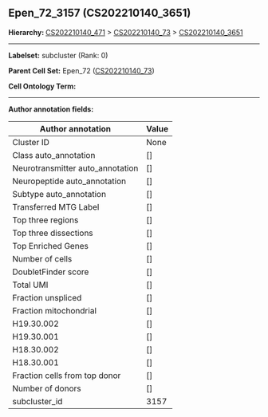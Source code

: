 ## Epen_72_3157 (CS202210140_3651)
<b>Hierarchy: </b>
[CS202210140_471](https://purl.brain-bican.org/taxonomy/CS202210140#CS202210140_471) >
[CS202210140_73](https://purl.brain-bican.org/taxonomy/CS202210140#CS202210140_73) >
[CS202210140_3651](https://purl.brain-bican.org/taxonomy/CS202210140#CS202210140_3651)

---


**Labelset:** subcluster (Rank: 0)

**Parent Cell Set:** Epen_72 ([CS202210140_73](https://purl.brain-bican.org/taxonomy/CS202210140#CS202210140_73))



**Cell Ontology Term:** 

[MARKER GENES.]: #


---

[TRANSFERRED ANNOTATIONS.]: #


[AUTHOR ANNOTATION FIELDS.]: #


**Author annotation fields:**

| Author annotation | Value |
|-------------------|-------|
|Cluster ID|None|
|Class auto_annotation|[]|
|Neurotransmitter auto_annotation|[]|
|Neuropeptide auto_annotation|[]|
|Subtype auto_annotation|[]|
|Transferred MTG Label|[]|
|Top three regions|[]|
|Top three dissections|[]|
|Top Enriched Genes|[]|
|Number of cells|[]|
|DoubletFinder score|[]|
|Total UMI|[]|
|Fraction unspliced|[]|
|Fraction mitochondrial|[]|
|H19.30.002|[]|
|H19.30.001|[]|
|H18.30.002|[]|
|H18.30.001|[]|
|Fraction cells from top donor|[]|
|Number of donors|[]|
|subcluster_id|3157|

